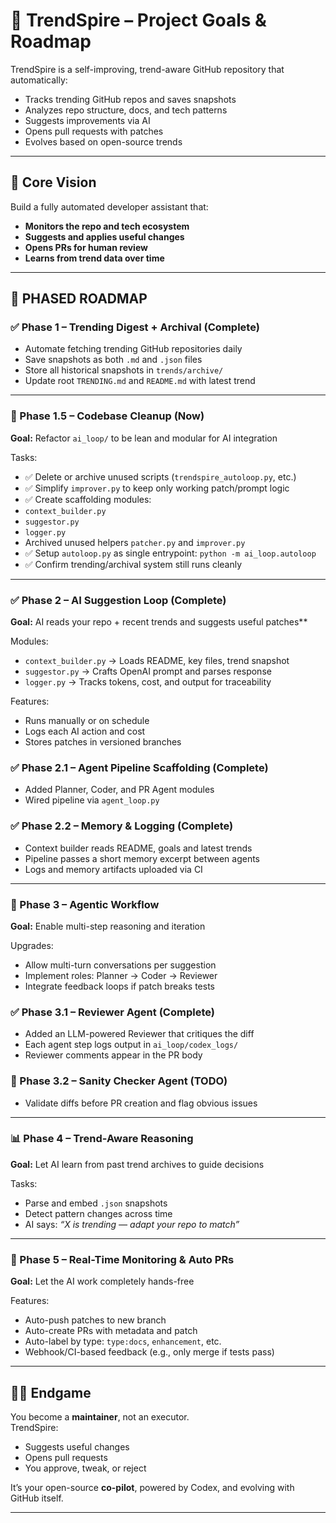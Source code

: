 # 🧠 TrendSpire – Project Goals & Roadmap

TrendSpire is a self-improving, trend-aware GitHub repository that automatically:
- Tracks trending GitHub repos and saves snapshots
- Analyzes repo structure, docs, and tech patterns
- Suggests improvements via AI
- Opens pull requests with patches
- Evolves based on open-source trends

---

## 🎯 Core Vision

Build a fully automated developer assistant that:
- **Monitors the repo and tech ecosystem**
- **Suggests and applies useful changes**
- **Opens PRs for human review**
- **Learns from trend data over time**

---

## 🧱 PHASED ROADMAP

### ✅ Phase 1 – Trending Digest + Archival (Complete)
- Automate fetching trending GitHub repositories daily
- Save snapshots as both `.md` and `.json` files
- Store all historical snapshots in `trends/archive/`
- Update root `TRENDING.md` and `README.md` with latest trend

---

### 🔧 Phase 1.5 – Codebase Cleanup (Now)
**Goal:** Refactor `ai_loop/` to be lean and modular for AI integration

Tasks:
 - ✅ Delete or archive unused scripts (`trendspire_autoloop.py`, etc.)
 - ✅ Simplify `improver.py` to keep only working patch/prompt logic
 - ✅ Create scaffolding modules:
  - `context_builder.py`
  - `suggestor.py`
 - `logger.py`
 - Archived unused helpers `patcher.py` and `improver.py`
 - ✅ Setup `autoloop.py` as single entrypoint: `python -m ai_loop.autoloop`
 - ✅ Confirm trending/archival system still runs cleanly

---

### ✅ Phase 2 – AI Suggestion Loop (Complete)
**Goal:** AI reads your repo + recent trends and suggests useful patches**

Modules:
- `context_builder.py` → Loads README, key files, trend snapshot
- `suggestor.py` → Crafts OpenAI prompt and parses response
- `logger.py` → Tracks tokens, cost, and output for traceability

Features:
- Runs manually or on schedule
- Logs each AI action and cost
- Stores patches in versioned branches

### ✅ Phase 2.1 – Agent Pipeline Scaffolding (Complete)
- Added Planner, Coder, and PR Agent modules
- Wired pipeline via `agent_loop.py`

### ✅ Phase 2.2 – Memory & Logging (Complete)
- Context builder reads README, goals and latest trends
- Pipeline passes a short memory excerpt between agents
- Logs and memory artifacts uploaded via CI


---

### 🧠 Phase 3 – Agentic Workflow
**Goal:** Enable multi-step reasoning and iteration

Upgrades:
- Allow multi-turn conversations per suggestion
- Implement roles: Planner → Coder → Reviewer
- Integrate feedback loops if patch breaks tests

### ✅ Phase 3.1 – Reviewer Agent (Complete)
- Added an LLM-powered Reviewer that critiques the diff
- Each agent step logs output in `ai_loop/codex_logs/`
- Reviewer comments appear in the PR body

### 📝 Phase 3.2 – Sanity Checker Agent (TODO)
- Validate diffs before PR creation and flag obvious issues

---

### 📊 Phase 4 – Trend-Aware Reasoning
**Goal:** Let AI learn from past trend archives to guide decisions

Tasks:
- Parse and embed `.json` snapshots
- Detect pattern changes across time
- AI says: _“X is trending — adapt your repo to match”_

---

### 🔁 Phase 5 – Real-Time Monitoring & Auto PRs
**Goal:** Let the AI work completely hands-free

Features:
- Auto-push patches to new branch
- Auto-create PRs with metadata and patch
- Auto-label by type: `type:docs`, `enhancement`, etc.
- Webhook/CI-based feedback (e.g., only merge if tests pass)

---

## 🧑‍💻 Endgame

You become a **maintainer**, not an executor.  
TrendSpire:
- Suggests useful changes
- Opens pull requests
- You approve, tweak, or reject

It’s your open-source **co-pilot**, powered by Codex, and evolving with GitHub itself.

---
